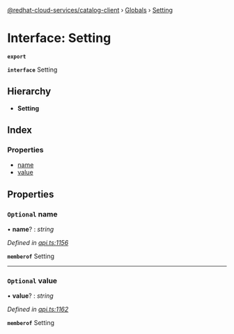 [@redhat-cloud-services/catalog-client](../README.md) › [Globals](../globals.md) › [Setting](setting.md)

# Interface: Setting

**`export`** 

**`interface`** Setting

## Hierarchy

* **Setting**

## Index

### Properties

* [name](setting.md#optional-name)
* [value](setting.md#optional-value)

## Properties

### `Optional` name

• **name**? : *string*

*Defined in [api.ts:1156](https://github.com/RedHatInsights/javascript-clients/blob/master/packages/catalog/api.ts#L1156)*

**`memberof`** Setting

___

### `Optional` value

• **value**? : *string*

*Defined in [api.ts:1162](https://github.com/RedHatInsights/javascript-clients/blob/master/packages/catalog/api.ts#L1162)*

**`memberof`** Setting
